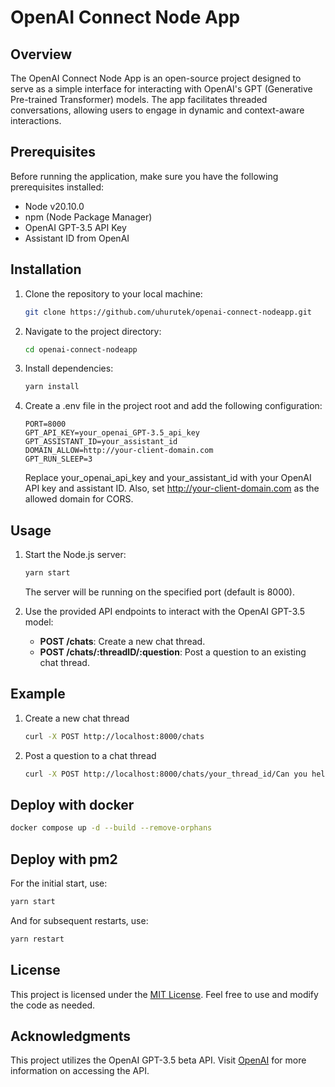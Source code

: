 # OpenAI Connect Node App

## Overview

The OpenAI Connect Node App is an open-source project designed to serve as a simple interface for interacting with OpenAI's GPT (Generative Pre-trained Transformer) models. The app facilitates threaded conversations, allowing users to engage in dynamic and context-aware interactions.

## Prerequisites

Before running the application, make sure you have the following prerequisites installed:

- Node v20.10.0
- npm (Node Package Manager)
- OpenAI GPT-3.5 API Key
- Assistant ID from OpenAI

## Installation

1. Clone the repository to your local machine:

   ```bash
   git clone https://github.com/uhurutek/openai-connect-nodeapp.git
   ```

2. Navigate to the project directory:

   ```bash
   cd openai-connect-nodeapp
   ```

3. Install dependencies:

   ```bash
   yarn install
   ```

4. Create a .env file in the project root and add the following configuration:

   ```env
   PORT=8000
   GPT_API_KEY=your_openai_GPT-3.5_api_key
   GPT_ASSISTANT_ID=your_assistant_id
   DOMAIN_ALLOW=http://your-client-domain.com
   GPT_RUN_SLEEP=3
   ```

   Replace your_openai_api_key and your_assistant_id with your OpenAI API key and assistant ID. Also, set http://your-client-domain.com as the allowed domain for CORS.

## Usage

1. Start the Node.js server:

   ```bash
   yarn start
   ```

   The server will be running on the specified port (default is 8000).

2. Use the provided API endpoints to interact with the OpenAI GPT-3.5 model:

   - **POST /chats**: Create a new chat thread.
   - **POST /chats/:threadID/:question**: Post a question to an existing chat thread.

## Example

1. Create a new chat thread

   ```bash
   curl -X POST http://localhost:8000/chats
   ```

1. Post a question to a chat thread

   ```bash
   curl -X POST http://localhost:8000/chats/your_thread_id/Can you help me with this question?
   ```

## Deploy with docker

```bash
docker compose up -d --build --remove-orphans
```

## Deploy with pm2

For the initial start, use:

```bash
yarn start
```

And for subsequent restarts, use:

```bash
yarn restart
```

## License

This project is licensed under the [MIT License](./LICENSE). Feel free to use and modify the code as needed.

## Acknowledgments

This project utilizes the OpenAI GPT-3.5 beta API. Visit [OpenAI](https://openai.com/) for more information on accessing the API.
